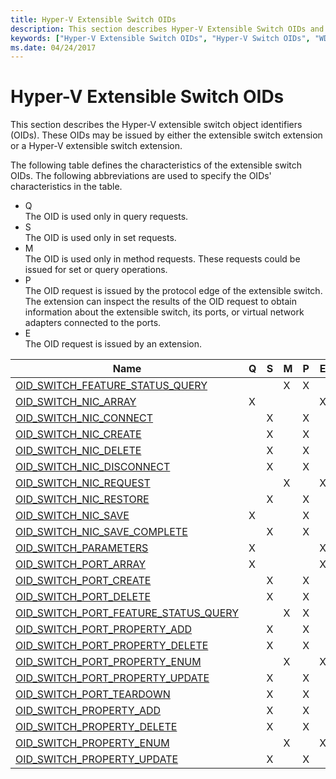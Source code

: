 ```yaml
---
title: Hyper-V Extensible Switch OIDs
description: This section describes Hyper-V Extensible Switch OIDs and their characteristics.
keywords: ["Hyper-V Extensible Switch OIDs", "Hyper-V Switch OIDs", "WDK Hyper-V Extensible Switch OIDs", "Hyper-V Extensible Switch object identifiers"]
ms.date: 04/24/2017
---
```


# Hyper-V Extensible Switch OIDs

This section describes the Hyper-V extensible switch object identifiers (OIDs). These OIDs may be issued by either the extensible switch extension or a Hyper-V extensible switch extension.

The following table defines the characteristics of the extensible switch OIDs. The following abbreviations are used to specify the OIDs' characteristics in the table.

- Q  
The OID is used only in query requests.
- S  
The OID is used only in set requests.
- M  
The OID is used only in method requests. These requests could be issued for set or query operations.
- P  
The OID request is issued by the protocol edge of the extensible switch. The extension can inspect the results of the OID request to obtain information about the extensible switch, its ports, or virtual network adapters connected to the ports.
- E  
The OID request is issued by an extension.

| Name                                                                                                 | Q | S | M | P | E |
|---                                                                                                   |---|---|---|---|---|
| [OID_SWITCH_FEATURE_STATUS_QUERY](./oid-switch-feature-status-query.md)      |   |   | X | X |   | 
| [OID_SWITCH_NIC_ARRAY](./oid-switch-nic-array.md)                 | X |   |   |   | X | 
| [OID_SWITCH_NIC_CONNECT](./oid-switch-nic-connect.md)               |   | X |   | X |   |
| [OID_SWITCH_NIC_CREATE](./oid-switch-nic-create.md)                |   | X |   | X |   |
| [OID_SWITCH_NIC_DELETE](./oid-switch-nic-delete.md)                |   | X |   | X |   |  
| [OID_SWITCH_NIC_DISCONNECT](./oid-switch-nic-disconnect.md)            |   | X |   | X |   | 
| [OID_SWITCH_NIC_REQUEST](./oid-switch-nic-request.md)               |   |   | X |   | X |   
| [OID_SWITCH_NIC_RESTORE](./oid-switch-nic-restore.md)               |   | X |   | X |   |   
| [OID_SWITCH_NIC_SAVE](./oid-switch-nic-save.md)                  | X |   |   | X |   |
| [OID_SWITCH_NIC_SAVE_COMPLETE](./oid-switch-nic-save-complete.md)         |   | X |   | X |   | 
| [OID_SWITCH_PARAMETERS](./oid-switch-parameters.md)                | X |   |   |   | X |
| [OID_SWITCH_PORT_ARRAY](./oid-switch-port-array.md)                | X |   |   |   | X | 
| [OID_SWITCH_PORT_CREATE](./oid-switch-port-create.md)               |   | X |   | X |   | 
| [OID_SWITCH_PORT_DELETE](./oid-switch-port-delete.md)               |   | X |   | X |   | 
| [OID_SWITCH_PORT_FEATURE_STATUS_QUERY](./oid-switch-port-feature-status-query.md) |   |   | X | X |   | 
| [OID_SWITCH_PORT_PROPERTY_ADD](./oid-switch-port-property-add.md)         |   | X |   | X |   |
| [OID_SWITCH_PORT_PROPERTY_DELETE](./oid-switch-port-property-delete.md)      |   | X |   | X |   |   
| [OID_SWITCH_PORT_PROPERTY_ENUM](./oid-switch-port-property-enum.md)        |   |   | X |   | X |   
| [OID_SWITCH_PORT_PROPERTY_UPDATE](./oid-switch-port-property-update.md)      |   | X |   | X |   | 
| [OID_SWITCH_PORT_TEARDOWN](./oid-switch-port-teardown.md)             |   | X |   | X |   |
| [OID_SWITCH_PROPERTY_ADD](./oid-switch-property-add.md)              |   | X |   | X |   | 
| [OID_SWITCH_PROPERTY_DELETE](./oid-switch-property-delete.md)           |   | X |   | X |   | 
| [OID_SWITCH_PROPERTY_ENUM](./oid-switch-property-enum.md)             |   |   | X |   | X |
| [OID_SWITCH_PROPERTY_UPDATE](./oid-switch-property-update.md)           |   | X |   | X |   |

